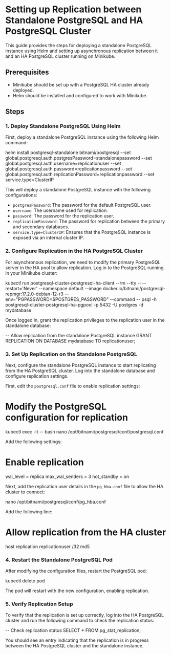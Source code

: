 
# Setting up Replication between Standalone PostgreSQL and HA PostgreSQL Cluster

This guide provides the steps for deploying a standalone PostgreSQL instance using Helm and setting up asynchronous replication between it and an HA PostgreSQL cluster running on Minikube.

## Prerequisites
- Minikube should be set up with a PostgreSQL HA cluster already deployed.
- Helm should be installed and configured to work with Minikube.

## Steps

### 1. Deploy Standalone PostgreSQL Using Helm
First, deploy a standalone PostgreSQL instance using the following Helm command:

helm install postgresql-standalone bitnami/postgresql   --set global.postgresql.auth.postgresPassword=standalonepassword   --set global.postgresql.auth.username=replicationuser   --set global.postgresql.auth.password=replicationpassword   --set global.postgresql.auth.replicationPassword=replicationpassword   --set service.type=ClusterIP


This will deploy a standalone PostgreSQL instance with the following configurations:
- `postgresPassword`: The password for the default PostgreSQL user.
- `username`: The username used for replication.
- `password`: The password for the replication user.
- `replicationPassword`: The password for replication between the primary and secondary databases.
- `service.type=ClusterIP`: Ensures that the PostgreSQL instance is exposed via an internal cluster IP.

### 2. Configure Replication in the HA PostgreSQL Cluster
For asynchronous replication, we need to modify the primary PostgreSQL server in the HA pool to allow replication. Log in to the PostgreSQL running in your Minikube cluster:

kubectl run postgresql-cluster-postgresql-ha-client --rm --tty -i --restart='Never' --namespace default --image docker.io/bitnami/postgresql-repmgr:17.2.0-debian-12-r3 --env="PGPASSWORD=$POSTGRES_PASSWORD" --command -- psql -h postgresql-cluster-postgresql-ha-pgpool -p 5432 -U postgres -d mydatabase

Once logged in, grant the replication privileges to the replication user in the standalone database:

-- Allow replication from the standalone PostgreSQL instance
GRANT REPLICATION ON DATABASE mydatabase TO replicationuser;

### 3. Set Up Replication on the Standalone PostgreSQL
Next, configure the standalone PostgreSQL instance to start replicating from the HA PostgreSQL cluster. Log into the standalone database and configure replication settings.

First, edit the `postgresql.conf` file to enable replication settings:

# Modify the PostgreSQL configuration for replication
kubectl exec -it <standalone-postgresql-pod> -- bash
nano /opt/bitnami/postgresql/conf/postgresql.conf

Add the following settings:

# Enable replication
wal_level = replica
max_wal_senders = 3
hot_standby = on

Next, add the replication user details in the `pg_hba.conf` file to allow the HA cluster to connect:

nano /opt/bitnami/postgresql/conf/pg_hba.conf

Add the following line:

# Allow replication from the HA cluster
host    replication    replicationuser    <HA-Cluster-IP>/32    md5

### 4. Restart the Standalone PostgreSQL Pod
After modifying the configuration files, restart the PostgreSQL pod:

kubectl delete pod <standalone-postgresql-pod>

The pod will restart with the new configuration, enabling replication.

### 5. Verify Replication Setup
To verify that the replication is set up correctly, log into the HA PostgreSQL cluster and run the following command to check the replication status:

-- Check replication status
SELECT * FROM pg_stat_replication;

You should see an entry indicating that the replication is in progress between the HA PostgreSQL cluster and the standalone instance.
